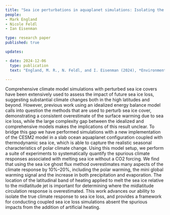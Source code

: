 ```yaml
---
title: "Sea ice perturbations in aquaplanet simulations: Isolating the physical climate responses from model interventions" 
people:
- Mark England 
- Nicole Feldl
- Ian Eisenman

type: research paper
published: true

updates:

- date: 2024-12-06
  type: publication
  text: "England, M. R., N. Feldl, and I. Eisenman (2024), *Environmental Research: Climate*, 3, 045031, [doi:10.1088/2752-5295/ad9b45](https://doi.org/10.1088/2752-5295/ad9b45)." 

---
```


Comprehensive climate model simulations with perturbed sea ice covers have been extensively used to assess the impact of future sea ice loss, suggesting substantial climate changes both in the high latitudes and beyond. However, previous work using an idealized energy balance model calls into question the methods that are used to perturb sea ice cover, demonstrating a consistent overestimate of the surface warming due to sea ice loss, while the large complexity gap between the idealized and comprehensive models makes the implications of this result unclear. To bridge this gap we have performed simulations with a new implementation of the CESM2 model in a slab ocean aquaplanet configuration coupled with thermodynamic sea ice, which is able to capture the realistic seasonal characteristics of polar climate change. Using this model setup, we perform a suite of experiments to systematically quantify the spurious climate responses associated with melting sea ice without a CO2 forcing. We find that using the sea ice ghost flux method overestimates many aspects of the climate response by 10%–20%, including the polar warming, the mini global warming signal and the increase in both precipitation and evaporation. The location of the latitudinal band of heating applied to melt the sea ice relative to the midlatitude jet is important for determining where the midlatitude circulation response is overestimated. This work advances our ability to isolate the true climate response to sea ice loss, and provides a framework for conducting coupled sea ice loss simulations absent the spurious impacts from the addition of artificial heating.
